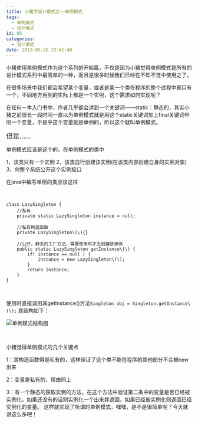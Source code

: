 ```yaml
---
title: 小猪学设计模式之——单例模式
tags:
  - 单例模式
  - 设计模式
id: 85
categories:
  - 设计模式
date: 2013-05-26 23:41:49
---
```


小猪使用单例模式作为这个系列的开始篇，不仅是因为小猪觉得单例模式是所有的设计模式系列中最简单的一种，而且是很多时候我们已经在不知不觉中使用之了。

在很多场景中我们都会希望某个变量，或者是某一个类在程序的整个过程中都只有一个，不同地方用到的实际上都是一个实例，这个需求如何实现呢？

在任何一本入门书中，作者几乎都会讲到一个关键词——static：静态的，其实小猪之前很长一段时间一直以为单例模式就是用这个static关键词加上final关键词申明一个变量，于是乎这个变量就是单例的，所以这个就叫单例模式。

<span style="font-size: 18px;">但是……</span>



单例模式应该是这个的，在单例模式的类中

1，该类只有一个实例
2，该类自行创建该实例(在该类内部创建自身的实例对象)
3，向整个系统公开这个实例接口

在java中编写单例的类应该这样

&nbsp;
```
class LazySingleton {
    //私有
    private static LazySingleton instance = null;

    //私有构造函数
    private LazySingleton\(\){}

    //公开，静态的工厂方法，需要使用时才去创建该单体
    public static LazySingleton getInstance\(\) {
        if( instance == null ) {
            instance = new LazySingleton\(\);
        }
        return instance;
    }   
}
```
&nbsp;

使用时直接调用其getInstance\(\)方法`Singleton obj = Singleton.getInstance\(\);`
其结构如下：

![](http://www.smallerpig.com/wp-content/plugins/wp-ueditor/ueditor/php/upload/4471369583036.jpg "单例模式结构图")

&nbsp;

小猪觉得单例模式的几个关键点

1：其构造函数得是私有的，这样保证了这个类不能在程序的其他部分不会被new出来

2：变量是私有的，理由同上

3：有一个静态的获取实例的方法，在这个方法中验证第二条中的变量是否已经被实例化，如果还没有的话则实例化一个出来并返回，如果已经被实例化则返回已经实例化的变量。
这样就实现了所谓的单例模式，嘿嘿，是不是很简单呢？今天就讲这么多吧！
